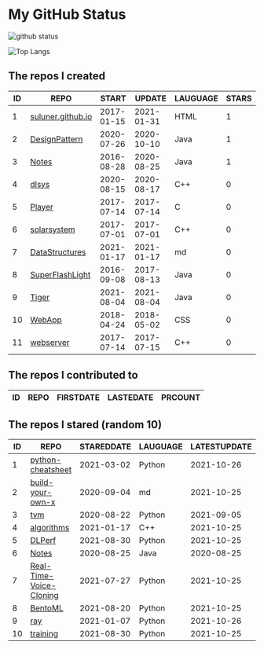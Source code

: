 # My GitHub Status

<img src="https://github-readme-stats-1.yihong0618.vercel.app/api?username=ThaddeusJiang&show_icons=true&&&hide_title=true&count_private=true" alt="github status" />

![Top Langs](https://github-readme-stats-1.yihong0618.vercel.app/api/top-langs/?username=ThaddeusJiang&layout=compact)

<!--START_SECTION:my_github-->
## The repos I created
| ID |                               REPO                                |   START    |   UPDATE   | LAUGUAGE | STARS |
|----|-------------------------------------------------------------------|------------|------------|----------|-------|
|  1 | [suluner.github.io](https://github.com/suluner/suluner.github.io) | 2017-01-15 | 2021-01-31 | HTML     |     1 |
|  2 | [DesignPattern](https://github.com/suluner/DesignPattern)         | 2020-07-26 | 2020-10-10 | Java     |     1 |
|  3 | [Notes](https://github.com/suluner/Notes)                         | 2016-08-28 | 2020-08-25 | Java     |     1 |
|  4 | [dlsys](https://github.com/suluner/dlsys)                         | 2020-08-15 | 2020-08-17 | C++      |     0 |
|  5 | [Player](https://github.com/suluner/Player)                       | 2017-07-14 | 2017-07-14 | C        |     0 |
|  6 | [solarsystem](https://github.com/suluner/solarsystem)             | 2017-07-01 | 2017-07-01 | C++      |     0 |
|  7 | [DataStructures](https://github.com/suluner/DataStructures)       | 2021-01-17 | 2021-01-17 | md       |     0 |
|  8 | [SuperFlashLight](https://github.com/suluner/SuperFlashLight)     | 2016-09-08 | 2017-08-13 | Java     |     0 |
|  9 | [Tiger](https://github.com/suluner/Tiger)                         | 2021-08-04 | 2021-08-04 | Java     |     0 |
| 10 | [WebApp](https://github.com/suluner/WebApp)                       | 2018-04-24 | 2018-05-02 | CSS      |     0 |
| 11 | [webserver](https://github.com/suluner/webserver)                 | 2017-07-14 | 2017-07-15 | C++      |     0 |

## The repos I contributed to
| ID | REPO | FIRSTDATE | LASTEDATE | PRCOUNT |
|----|------|-----------|-----------|---------|

## The repos I stared (random 10)
| ID |                                      REPO                                       | STAREDDATE | LAUGUAGE | LATESTUPDATE |
|----|---------------------------------------------------------------------------------|------------|----------|--------------|
|  1 | [python-cheatsheet](https://github.com/gto76/python-cheatsheet)                 | 2021-03-02 | Python   | 2021-10-26   |
|  2 | [build-your-own-x](https://github.com/danistefanovic/build-your-own-x)          | 2020-09-04 | md       | 2021-10-25   |
|  3 | [tvm](https://github.com/tqchen/tvm)                                            | 2020-08-22 | Python   | 2021-09-05   |
|  4 | [algorithms](https://github.com/xtaci/algorithms)                               | 2021-01-17 | C++      | 2021-10-25   |
|  5 | [DLPerf](https://github.com/Oneflow-Inc/DLPerf)                                 | 2021-08-30 | Python   | 2021-10-25   |
|  6 | [Notes](https://github.com/suluner/Notes)                                       | 2020-08-25 | Java     | 2020-08-25   |
|  7 | [Real-Time-Voice-Cloning](https://github.com/CorentinJ/Real-Time-Voice-Cloning) | 2021-07-27 | Python   | 2021-10-25   |
|  8 | [BentoML](https://github.com/bentoml/BentoML)                                   | 2021-08-20 | Python   | 2021-10-25   |
|  9 | [ray](https://github.com/ray-project/ray)                                       | 2021-01-07 | Python   | 2021-10-26   |
| 10 | [training](https://github.com/mlcommons/training)                               | 2021-08-30 | Python   | 2021-10-25   |

<!--END_SECTION:my_github-->